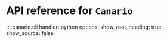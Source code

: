 <!--
SPDX-FileCopyrightText: 2024-present Stuart Ellis <stuart@stuartellis.name>

SPDX-License-Identifier: MIT
-->

# API reference for `Canario`

::: canario.cli
    handler: python
    options:
      show_root_heading: true
      show_source: false
